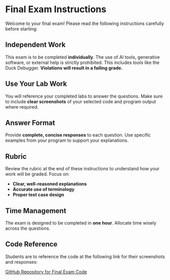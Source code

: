 # Final Exam Instructions

Welcome to your final exam! Please read the following instructions carefully before starting:

## Independent Work
This exam is to be completed **individually**. The use of AI tools, generative software, or external help is strictly prohibited. This includes tools like the Duck Debugger. **Violations will result in a failing grade.**

## Use Your Lab Work
You will reference your completed labs to answer the questions. Make sure to include **clear screenshots** of your selected code and program output where required.

## Answer Format
Provide **complete, concise responses** to each question. Use specific examples from your program to support your explanations.

## Rubric
Review the rubric at the end of these instructions to understand how your work will be graded. Focus on:
- **Clear, well-reasoned explanations**
- **Accurate use of terminology**
- **Proper test case design**

## Time Management
The exam is designed to be completed in **one hour**. Allocate time wisely across the questions.

## Code Reference
Students are to reference the code at the following link for their screenshots and responses:

[GitHub Repository for Final Exam Code](https://github.com/rafael-25/finals)
